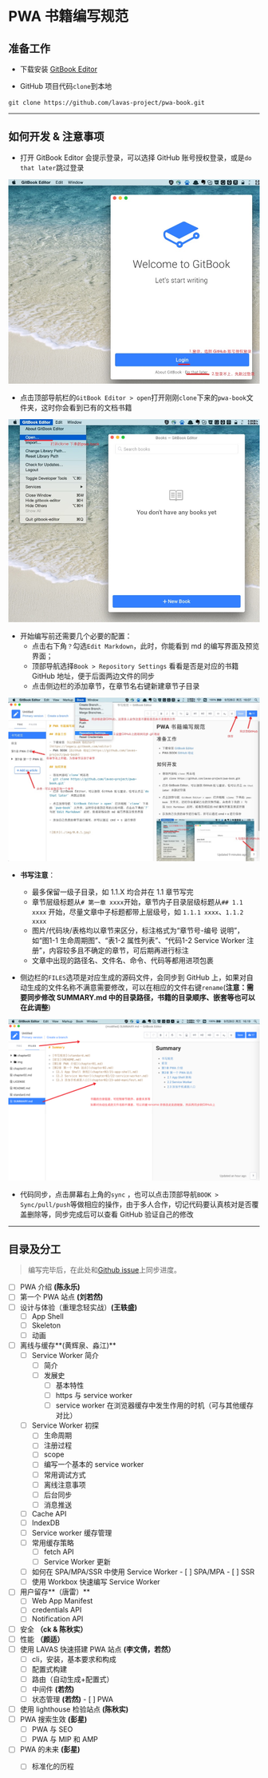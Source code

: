 # PWA 书籍编写规范

## 准备工作

- 下载安装 [GitBook Editor](https://legacy.gitbook.com/editor)

- GitHub 项目代码`clone`到本地

`git clone https://github.com/lavas-project/pwa-book.git`

----

## 如何开发 & 注意事项

- 打开 GitBook Editor 会提示登录，可以选择 GitHub 账号授权登录，或是`do that later`跳过登录

![](img/0.0.1.jpg)


- 点击顶部导航栏的`GitBook Editor > open`打开刚刚`clone`下来的`pwa-book`文件夹，这时你会看到已有的文档书籍

![](img/0.0.2.jpg)

- 开始编写前还需要几个必要的配置：
   - 点击右下角`？`勾选`Edit Markdown`，此时，你能看到 md 的编写界面及预览界面；
   - 顶部导航选择`Book > Repository Settings` 看看是否是对应的书籍 GitHub 地址，便于后面两边文件的同步
   - 点击侧边栏的添加章节，在章节名右键新建章节子目录

![](img/0.0.3.jpg)

- **书写注意**：
   - 最多保留一级子目录，如 1.1.X 均合并在 1.1 章节写完
   - 章节层级标题从`# 第一章 xxxx`开始，章节内子目录层级标题从`## 1.1 xxxx` 开始，尽量文章中子标题都带上层级号，如 `1.1.1 xxxx`、`1.1.2 xxxx`
   - 图片/代码块/表格均以章节来区分，标注格式为“章节号-编号 说明”，如“图1-1 生命周期图”、“表1-2 属性列表”、“代码1-2 Service Worker 注册”，内容较多且不确定的章节，可后期再进行标注
   - 文章中出现的路径名、文件名、命令、代码等都用进项包裹


- 侧边栏的`FILES`选项是对应生成的源码文件，会同步到 GitHub 上，如果对自动生成的文件名称不满意需要修改，可以在相应的文件右键`rename`(**注意：需要同步修改 SUMMARY.md 中的目录路径，书籍的目录顺序、嵌套等也可以在此调整**)

![](img/0.0.4.jpg)

- 代码同步，点击屏幕右上角的`sync` ，也可以点击顶部导航`BOOK > Sync/pull/push`等做相应的操作，由于多人合作，切记代码要认真核对是否覆盖删除等，同步完成后可以查看 GitHub 验证自己的修改

----

## 目录及分工

> 编写完毕后，在此处和[Github issue](https://github.com/lavas-project/pwa-book/issues/1)上同步进度。

- [ ] PWA 介绍 **(陈永乐)**
- [ ] 第一个 PWA 站点 **(刘若然)**
- [ ] 设计与体验（重理念轻实战）**(王轶盛)**
  - [ ] App Shell
  - [ ] Skeleton
  - [ ] 动画
- [ ] 离线与缓存**(黄辉泉、淼江)**
  - [ ] Service Worker 简介 
    - [ ] 简介
    - [ ] 发展史
	  - [ ] 基本特性
	  - [ ] https 与 service worker
	  - [ ] service worker 在浏览器缓存中发生作用的时机（可与其他缓存对比）
  - [ ] Service Worker 初探
	  - [ ] 生命周期
	  - [ ] 注册过程
	  - [ ] scope
	  - [ ] 编写一个基本的 service worker
	  - [ ] 常用调试方式
	  - [ ] 离线注意事项
	  - [ ] 后台同步
	  - [ ] 消息推送
  - [ ] Cache API
  - [ ] IndexDB
  - [ ] Service worker 缓存管理
  - [ ] 常用缓存策略
	  - [ ] fetch API
	  - [ ] Service Worker 更新
  - [ ] 如何在 SPA/MPA/SSR 中使用 Service Worker
		- [ ] SPA/MPA
		- [ ] SSR
  - [ ] 使用 Workbox 快速编写 Service Worker
- [ ] 用户留存**（唐雷）**
	- [ ] Web App Manifest 
    - [ ] credentials API
    - [ ] Notification API
- [ ] 安全 **（ck & 陈秋实）**
- [ ] 性能 **（颜适）**
- [ ] 使用 LAVAS 快速搭建 PWA 站点 **(李文倩，若然）**
  - [ ] cli，安装，基本要求和构成
  - [ ] 配置式构建
  - [ ] 路由（自动生成+配置式）
  - [ ] 中间件 **(若然)**
  - [ ] 状态管理 **(若然)**
		- [ ] PWA
- [ ] 使用 lighthouse 检验站点 **(陈秋实)**
- [ ] PWA 搜索生效 **(彭星)**
	- [ ] PWA 与 SEO
	- [ ] PWA 与 MIP 和 AMP
- [ ] PWA 的未来 **(彭星)**
	- [ ] 标准化的历程

